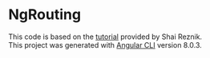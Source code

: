 # NgRouting

This code is based on the [tutorial](https://medium.com/@shairez/angular-routing-a-better-pattern-for-large-scale-apps-f2890c952a18) provided by Shai Reznik.  
This project was generated with [Angular CLI](https://github.com/angular/angular-cli) version 8.0.3.


